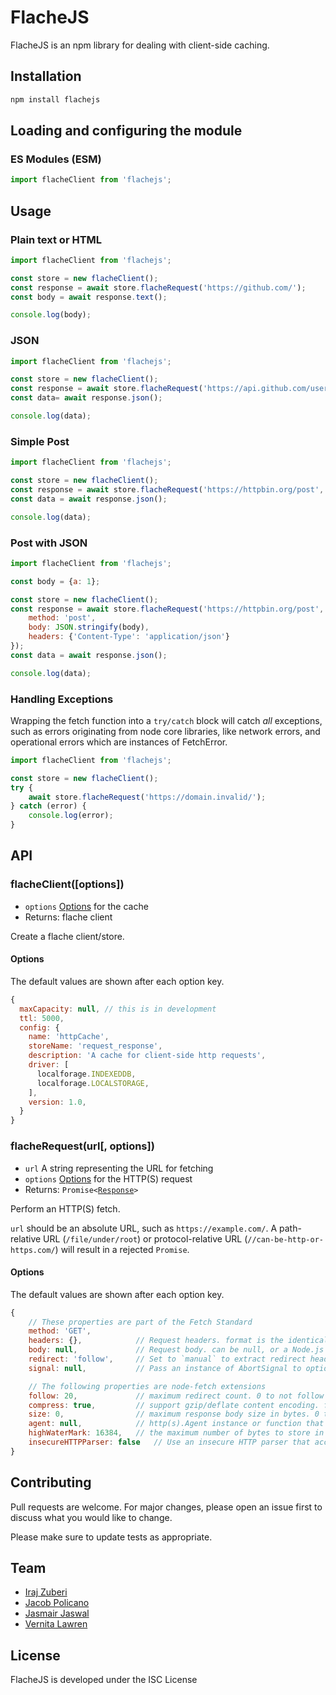 # FlacheJS

FlacheJS is an npm library for dealing with client-side caching.

## Installation

```sh
npm install flachejs
```

## Loading and configuring the module

### ES Modules (ESM)

```js
import flacheClient from 'flachejs';
```

## Usage

### Plain text or HTML

```js
import flacheClient from 'flachejs';

const store = new flacheClient();
const response = await store.flacheRequest('https://github.com/');
const body = await response.text();

console.log(body);
```

### JSON

```js
import flacheClient from 'flachejs';

const store = new flacheClient();
const response = await store.flacheRequest('https://api.github.com/users/github');
const data= await response.json();

console.log(data);
```

### Simple Post

```js
import flacheClient from 'flachejs';

const store = new flacheClient();
const response = await store.flacheRequest('https://httpbin.org/post', {method: 'POST', body: 'a=1'});
const data = await response.json();

console.log(data);
```

### Post with JSON

```js
import flacheClient from 'flachejs';

const body = {a: 1};

const store = new flacheClient();
const response = await store.flacheRequest('https://httpbin.org/post', {
	method: 'post',
	body: JSON.stringify(body),
	headers: {'Content-Type': 'application/json'}
});
const data = await response.json();

console.log(data);
```

### Handling Exceptions
Wrapping the fetch function into a `try/catch` block will catch _all_ exceptions, such as errors originating from node core libraries, like network errors, and operational errors which are instances of FetchError.

```js
import flacheClient from 'flachejs';

const store = new flacheClient();
try {
	await store.flacheRequest('https://domain.invalid/');
} catch (error) {
	console.log(error);
}
```

## API

### flacheClient([options])

- `options` [Options](#fetch-options) for the cache
- Returns: flache client

Create a flache client/store.

#### Options

The default values are shown after each option key.

```js
{
  maxCapacity: null, // this is in development
  ttl: 5000,
  config: {
    name: 'httpCache',
    storeName: 'request_response',
    description: 'A cache for client-side http requests',
    driver: [
      localforage.INDEXEDDB,
      localforage.LOCALSTORAGE,
    ],
    version: 1.0,
  }
}
```

### flacheRequest(url[, options])

- `url` A string representing the URL for fetching
- `options` [Options](#fetch-options) for the HTTP(S) request
- Returns: <code>Promise&lt;[Response](#class-response)&gt;</code>

Perform an HTTP(S) fetch.

`url` should be an absolute URL, such as `https://example.com/`. A path-relative URL (`/file/under/root`) or protocol-relative URL (`//can-be-http-or-https.com/`) will result in a rejected `Promise`.

#### Options

The default values are shown after each option key.

```js
{
	// These properties are part of the Fetch Standard
	method: 'GET',
	headers: {},            // Request headers. format is the identical to that accepted by the Headers constructor (see below)
	body: null,             // Request body. can be null, or a Node.js Readable stream
	redirect: 'follow',     // Set to `manual` to extract redirect headers, `error` to reject redirect
	signal: null,           // Pass an instance of AbortSignal to optionally abort requests

	// The following properties are node-fetch extensions
	follow: 20,             // maximum redirect count. 0 to not follow redirect
	compress: true,         // support gzip/deflate content encoding. false to disable
	size: 0,                // maximum response body size in bytes. 0 to disable
	agent: null,            // http(s).Agent instance or function that returns an instance (see below)
	highWaterMark: 16384,   // the maximum number of bytes to store in the internal buffer before ceasing to read from the underlying resource.
	insecureHTTPParser: false	// Use an insecure HTTP parser that accepts invalid HTTP headers when `true`.
}
```

## Contributing
Pull requests are welcome. For major changes, please open an issue first to discuss what you would like to change.

Please make sure to update tests as appropriate.

## Team

- [Iraj Zuberi](https://github.com/izuberi)
- [Jacob Policano](https://github.com/jdpolicano)
- [Jasmair Jaswal](https://github.com/twojaytech)
- [Vernita Lawren](https://github.com/v-law)

## License

FlacheJS is developed under the ISC License
